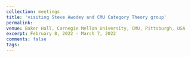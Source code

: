 ```yaml
---
collection: meetings
title: 'visiting Steve Awodey and CMU Category Theory group'
permalink: 
venue: Baker Hall, Carnegie Mellon University, CMU, Pittsburgh, USA
excerpt: February 8, 2022 - March 7, 2022
comments: false
tags:
---
```



